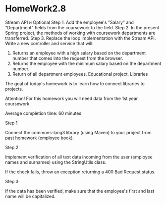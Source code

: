 # HomeWork2.8
Stream API и Optional
Step 1. Add the employee's "Salary" and "Department" fields from the coursework to the field.
Step 2. In the present Spring project, the methods of working with coursework departments are transferred.
Step 3. Replace the loop implementation with the Stream API. Write a new controller and service that will:
1. Returns an employee with a high salary based on the department number that comes into the request from the browser.
2. Returns the employee with the minimum salary based on the department number.
3. Return of all department employees.
Educational project. Libraries

The goal of today's homework is to learn how to connect libraries to projects.

Attention! For this homework you will need data from the 1st year coursework.

Average completion time: 60 minutes

 

Step 1

Connect the commons-lang3 library (using Maven) to your project from past homework (employee book).

Step 2

Implement verification of all text data incoming from the user (employee names and surnames) using the StringUtils class.

If the check fails, throw an exception returning a 400 Bad Request status.

Step 3

If the data has been verified, make sure that the employee's first and last name will be capitalized.
